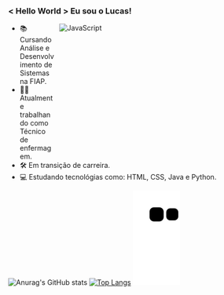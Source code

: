 ### < Hello World > Eu sou o Lucas!

<div>
  <img src="https://media.tenor.com/5ry-200hErMAAAAd/hacker-hacker-man.gif" 
padding="10px" style="vertical-align:middle;margin-left:10px" height = "265" width="400px" align="right" alt="JavaScript">

- 📚 Cursando Análise e Desenvolvimento de Sistemas na FIAP.<br>
- 👨‍⚕️ Atualmente trabalhando como Técnico de enfermagem.<br>
- 🛠️ Em transição de carreira.<br>
- 💻 Estudando tecnológias como: HTML, CSS, Java e Python.<br>
</div>

![Anurag's GitHub stats](https://github-readme-stats.vercel.app/api?username=lucas-lap&show_icons=true&theme=chartreuse-dark)
[![Top Langs](https://github-readme-stats.vercel.app/api/top-langs/?username=lucas-lap&layout=compact&theme=chartreuse-dark)](https://github.com/lucas-lap/github-readme-stats)
![Snake animation](https://github.com/monicaquintal/monicaquintal/blob/output/github-contribution-grid-snake.svg)
